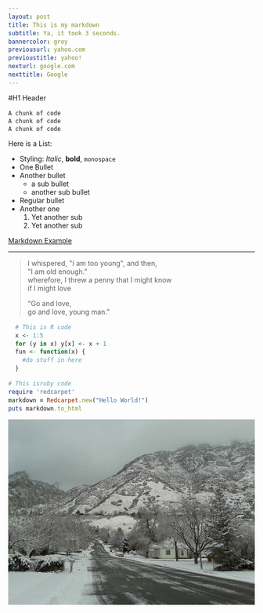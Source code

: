 ```yaml
---
layout: post
title: This is my markdown
subtitle: Ya, it took 3 seconds.
bannercolor: grey
previousurl: yahoo.com
previoustitle: yahoo!
nexturl: google.com
nexttitle: Google
---
```


#H1 Header

    A chunk of code
    A chunk of code
    A chunk of code

Here is a List:

  * Styling: *Italic*, **bold**, `monospace`
  * One Bullet
  * Another bullet
    * a sub bullet
    * another sub bullet
  * Regular bullet
  * Another one
    1. Yet another sub
    2. Yet another sub

[Markdown Example](http://www.unexpected-vortices.com/sw/rippledoc/quick-markdown-example.html)

***

> I whispered, "I am too young", and then,  
> "I am old enough."  
> wherefore, I threw a penny that I might know  
> if I might love  
> 
> "Go and love,  
> go and love, young man."

~~~R
  # This is R code
  x <- 1:5
  for (y in x) y[x] <- x + 1
  fun <- function(x) {
    #do stuff in here
  }
~~~

```ruby
# This isruby code
require 'redcarpet'
markdown = Redcarpet.new("Hello World!")
puts markdown.to_html
```

![example image](/img/briar.jpg "An exemplary image")
